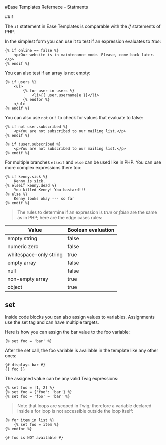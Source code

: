 #Ease Templates Refernece - Statments

##if

The `if` statement in Ease Templates is comparable with the *if* statements of PHP.

In the simplest form you can use it to test if an expression evaluates to *true*:

```twig
{% if online == false %}
    <p>Our website is in maintenance mode. Please, come back later.</p>
{% endif %}
```

You can also test if an array is not empty:
```twig
{% if users %}
    <ul>
        {% for user in users %}
            <li>{{ user.username|e }}</li>
        {% endfor %}
    </ul>
{% endif %}
```

You can also use `not` or `!` to check for values that evaluate to false:

```twig
{% if not user.subscribed %}
    <p>You are not subscribed to our mailing list.</p>
{% endif %}

{% if !user.subscribed %}
    <p>You are not subscribed to our mailing list.</p>
{% endif %}
```

For multiple branches `elseif` and `else` can be used like in PHP. You can use more complex expressions there too:

```twig
{% if kenny.sick %}
    Kenny is sick.
{% elseif kenny.dead %}
    You killed Kenny! You bastard!!!
{% else %}
    Kenny looks okay --- so far
{% endif %}
```

> The rules to determine if an expression is *true* or *false* are the same as in PHP; here are the edge cases rules:

Value | Boolean evaluation
--- | ---
empty string | false
numeric zero | false
whitespace-only string | true
empty array | false
null | false
non-empty array | true
object | true


## set

Inside code blocks you can also assign values to variables. Assignments use the set tag and can have multiple targets.

Here is how you can assign the bar value to the foo variable:

```twig
{% set foo = 'bar' %}
```

After the set call, the foo variable is available in the template like any other ones:

```twig
{# displays bar #}
{{ foo }}
```

The assigned value can be any valid Twig expressions:

```twig
{% set foo = [1, 2] %}
{% set foo = {'foo': 'bar'} %}
{% set foo = 'foo' ~ 'bar' %}
```

> Note that loops are scoped in Twig; therefore a variable declared inside a for loop is not accessible outside the loop itself:

```twig
{% for item in list %}
    {% set foo = item %}
{% endfor %}

{# foo is NOT available #}
```

